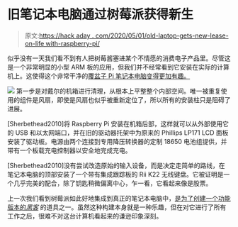 # 旧笔记本电脑通过树莓派获得新生

> 原文:[https://hack aday . com/2020/05/01/old-laptop-gets-new-lease-on-life with-raspberry-pi/](https://hackaday.com/2020/05/01/old-laptop-gets-new-lease-on-life-with-raspberry-pi/)

似乎没有一天我们看不到有人把树莓酱塞进某个不情愿的消费电子产品里。尽管这是一个非常明显的小型 ARM 板的应用，但我们并不经常看到它安装在实际的计算机上。这使得这个非常干净的[覆盆子 Pi 笔记本电脑变得更加有趣。](https://imgur.com/gallery/u38nHdI)

[![](../Images/ecaa25f086e64d4c7e3230a1021d2dd8.png)](https://hackaday.com/wp-content/uploads/2020/04/dellpitop_detail2.jpg) 第一步是对戴尔的机箱进行清理，从根本上平整整个内部空间。唯一被重复使用的组件是风扇，即使是风扇也似乎被重新定位了，所以所有的安装柱只是阻碍了进展。

[Sherbethead2010]将 Raspberry Pi 安装在机箱后部，这样就可以从外部使用它的 USB 和以太网端口，并在旧的驱动器托架中为原来的 Phillips LP171 LCD 面板安装了驱动板。电源由两个连接到专用降压转换器的定制 18650 电池组提供，并带有一个板载充电控制器以安全地完成充电。

[Sherbethead2010]没有尝试改造原始的输入设备，而是决定走简单的路线，在笔记本电脑的顶部安装了一个带有集成跟踪板的 Rii K22 无线键盘。它被证明是一个几乎完美的配合，除了钥匙稍微偏离中心，乍一看，它看起来像是股票。

上一次我们看到树莓派如此好地集成到真正的笔记本电脑中，[是为了创建一个功能版本的*黑客*](https://hackaday.com/2019/10/15/recreating-lord-nikons-laptop-from-hackers/) 的道具之一。虽然这种构建本身就是一种乐趣，但在对它进行了所有工作之后，很难不对这台计算机看起来的谦逊印象深刻。